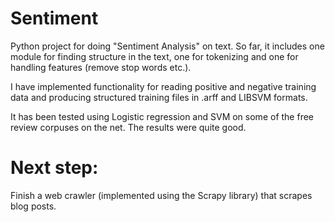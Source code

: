 Sentiment
=========

Python project for doing "Sentiment Analysis" on text.
So far, it includes one module for finding structure in the text,
one for tokenizing and one for handling features (remove stop words etc.).

I have implemented functionality for reading positive and negative training data
and producing structured training files in .arff and LIBSVM formats.

It has been tested using Logistic regression and SVM on some of the free review
corpuses on the net. The results were quite good.

Next step:
==========
Finish a web crawler (implemented using the Scrapy library) that scrapes blog posts.
